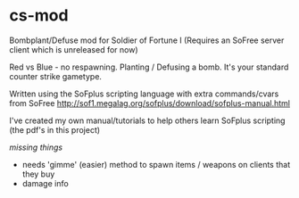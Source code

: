 # cs-mod
Bombplant/Defuse mod for Soldier of Fortune I (Requires an SoFree server client which is unreleased for now)

Red vs Blue - no respawning. Planting / Defusing a bomb. It's your standard counter strike gametype.

Written using the SoFplus scripting language with extra commands/cvars from SoFree
http://sof1.megalag.org/sofplus/download/sofplus-manual.html 

I've created my own manual/tutorials to help others learn  SoFplus scripting (the pdf's in this project)


_missing things_
- needs 'gimme' (easier) method to spawn items / weapons on clients that they buy 
- damage info 
